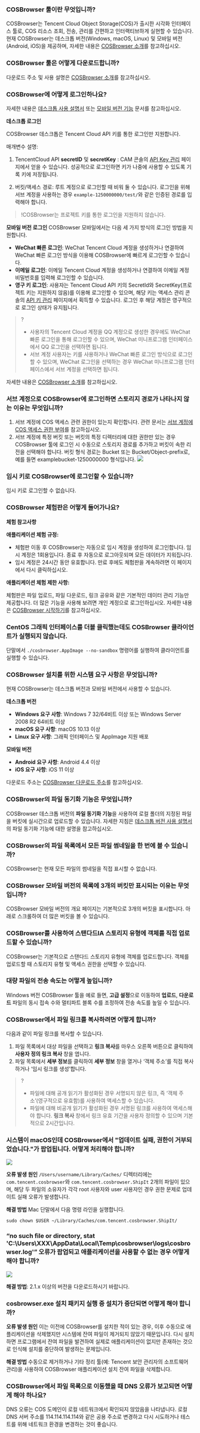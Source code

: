 ### COSBrowser 툴이란 무엇입니까?

COSBrowser는 Tencent Cloud Object Storage(COS)가 출시한 시각화 인터페이스 툴로, COS 리소스 조회, 전송, 관리를 간편하고 인터랙티브하게 실현할 수 있습니다. 현재 COSBrowser는 데스크톱 버전(Windows, macOS, Linux) 및 모바일 버전(Android, iOS)을 제공하며, 자세한 내용은 [COSBrowser 소개](https://intl.cloud.tencent.com/document/product/436/11366)를 참고하십시오.


### COSBrowser 툴은 어떻게 다운로드합니까?

다운로드 주소 및 사용 설명은 [COSBrowser 소개](https://intl.cloud.tencent.com/document/product/436/11366)를 참고하십시오.

### COSBrowser에 어떻게 로그인하나요?

자세한 내용은 [데스크톱 사용 설명서](https://intl.cloud.tencent.com/document/product/436/32565) 또는 [모바일 버전 기능](https://intl.cloud.tencent.com/document/product/436/41616) 문서를 참고하십시오.

**데스크톱 로그인**

COSBrowser 데스크톱은 Tencent Cloud API 키를 통한 로그인만 지원합니다.

매개변수 설명:

1. TencentCloud API **secretID** 및 **secretKey** : CAM 콘솔의 [API Key 관리](https://console.cloud.tencent.com/cam/capi) 페이지에서 얻을 수 있습니다. 성공적으로 로그인하면 키가 나중에 사용할 수 있도록 기록 키에 저장됩니다.

2. 버킷/액세스 경로: 루트 계정으로 로그인할 때 비워 둘 수 있습니다. 로그인을 위해 서브 계정을 사용하는 경우 `example-1250000000/test/`와 같은 인증된 경로를 입력해야 합니다.
>!COSBrowser는 프로젝트 키를 통한 로그인을 지원하지 않습니다.

**모바일 버전 로그인**
COSBrowser 모바일에서는 다음 세 가지 방식의 로그인 방법을 지원합니다.

- **WeChat 빠른 로그인**: WeChat Tencent Cloud 계정을 생성하거나 연결하여 WeChat 빠른 로그인 방식을 이용해 COSBrowser에 빠르게 로그인할 수 있습니다.
- **이메일 로그인**: 이메일 Tencent Cloud 계정을 생성하거나 연결하여 이메일 계정 비밀번호를 입력해 로그인할 수 있습니다.
- **영구 키 로그인**: 사용자는 Tencent Cloud API 키의 SecretId와 SecretKey(프로젝트 키는 지원하지 않음)를 이용해 로그인할 수 있으며, 해당 키는 액세스 관리 콘솔의 [API 키 관리](https://console.cloud.tencent.com/cam/capi) 페이지에서 획득할 수 있습니다. 로그인 후 해당 계정은 영구적으로 로그인 상태가 유지됩니다.

>?
>- 사용자의 Tencent Cloud 계정을 QQ 계정으로 생성한 경우에도 WeChat 빠른 로그인을 통해 로그인할 수 있으며, WeChat 미니프로그램 인터페이스에서 QQ 로그인을 선택하면 됩니다.
>- 서브 계정 사용자는 키를 사용하거나 WeChat 빠른 로그인 방식으로 로그인할 수 있으며, WeChat 로그인을 선택하는 경우 WeChat 미니프로그램 인터페이스에서 서브 계정을 선택하면 됩니다.

자세한 내용은 [COSBrowser 소개](https://intl.cloud.tencent.com/document/product/436/11366)를 참고하십시오.

### 서브 계정으로 COSBrowser에 로그인하면 스토리지 경로가 나타나지 않는 이유는 무엇입니까?

1. 서브 계정에 COS 액세스 관련 권한이 있는지 확인합니다. 관련 문서는 [서브 계정에 COS 액세스 권한 부여](https://intl.cloud.tencent.com/document/product/436/11714)를 참고하십시오.
2. 서브 계정에 특정 버킷 또는 버킷의 특정 디렉터리에 대한 권한만 있는 경우 COSBrowser 툴에 로그인 시 수동으로 스토리지 경로를 추가하고 버킷이 속한 리전을 선택해야 합니다. 버킷 형식 경로는 Bucket 또는 Bucket/Object-prefix로, 예를 들면 examplebucket-1250000000 형식입니다.
   ![](https://main.qcloudimg.com/raw/bf6b59f824af9413fbe83bb8968f926d.png)

### 임시 키로 COSBrowser에 로그인할 수 있습니까?

임시 키로 로그인할 수 없습니다.

### COSBrowser 체험판은 어떻게 들어가나요?

**체험 참고사항**

**애플리케이션 체험 규정:**

- 체험판 이동 후 COSBrowser는 자동으로 임시 계정을 생성하여 로그인합니다. 임시 계정은 1회용입니다. 종료 후 자동으로 로그아웃되며 모든 데이터가 지워집니다.
- 임시 계정은 24시간 동안 유효합니다. 만료 후에도 체험판을 계속하려면 이 페이지에서 다시 클릭하십시오.

**애플리케이션 체험 제한 사항:**

체험판은 파일 업로드, 파일 다운로드, 링크 공유와 같은 기본적인 데이터 관리 기능만 제공합니다. 더 많은 기능을 사용해 보려면 개인 계정으로 로그인하십시오. 자세한 내용은 [COSBrowser 시작하기](https://intl.cloud.tencent.com/document/product/436/35276)를 참고하십시오.

### CentOS 그래픽 인터페이스를 더블 클릭했는데도 COSBrowser 클라이언트가 실행되지 않습니다.

단말에서 `./cosbrowser.AppImage --no-sandbox` 명령어를 실행하여 클라이언트를 실행할 수 있습니다.

### COSBrowser 설치를 위한 시스템 요구 사항은 무엇입니까?

현재 COSBrowser는 데스크톱 버전과 모바일 버전에서 사용할 수 있습니다.

**데스크톱 버전**

- **Windows 요구 사항**: Windows 7 32/64비트 이상 또는 Windows Server 2008 R2 64비트 이상
- **macOS 요구 사항**: macOS 10.13 이상
- **Linux 요구 사항**: 그래픽 인터페이스 및 AppImage 지원 배포


**모바일 버전**

- **Android 요구 사항**: Android 4.4 이상	
- **iOS 요구 사항**: iOS 11 이상

다운로드 주소는 [COSBrowser 다운로드 주소](https://intl.cloud.tencent.com/document/product/436/11366#.E4.B8.8B.E8.BD.BD.E5.9C.B0.E5.9D.80)를 참고하십시오.

### COSBrowser의 파일 동기화 기능은 무엇입니까?

COSBrowser 데스크톱 버전의 **파일 동기화 기능**을 사용하여 로컬 폴더의 지정된 파일을 버킷에 실시간으로 업로드할 수 있습니다. 자세한 지침은 [데스크톱 버전 사용 설명서](https://intl.cloud.tencent.com/document/product/436/32565#.E5.9F.BA.E6.9C.AC.E5.8A.9F.E8.83.BD)의 파일 동기화 기능에 대한 설명을 참고하십시오.

### COSBrowser의 파일 목록에서 모든 파일 썸네일을 한 번에 볼 수 있습니까?

COSBrowser는 현재 모든 파일의 썸네일을 직접 표시할 수 없습니다.

### COSBrowser 모바일 버전의 목록에 3개의 버킷만 표시되는 이유는 무엇입니까?

COSBrowser 모바일 버전의 개요 페이지는 기본적으로 3개의 버킷을 표시합니다. 아래로 스크롤하여 더 많은 버킷을 볼 수 있습니다.

### COSBrowser를 사용하여 스탠다드IA 스토리지 유형에 객체를 직접 업로드할 수 있습니까?

COSBrowser는 기본적으로 스탠다드 스토리지 유형에 객체를 업로드합니다. 객체를 업로드할 때 스토리지 유형 및 액세스 권한을 선택할 수 있습니다.

### 대량 파일의 전송 속도는 어떻게 높입니까?

Windows 버전 COSBrowser 툴을 예로 들면, **고급 설정**으로 이동하여 **업로드**, **다운로드** 파일의 동시 접속 수와 멀티파트 블록 수를 조정하여 전송 속도를 높일 수 있습니다.


### COSBrowser에서 파일 링크를 복사하려면 어떻게 합니까?

다음과 같이 파일 링크를 복사할 수 있습니다.
1. 파일 목록에서 대상 파일을 선택하고 **링크 복사**를 마우스 오른쪽 버튼으로 클릭하여 **사용자 정의 링크 복사** 창을 엽니다.
2. 파일 목록에서 **세부 정보**를 클릭하여 **세부 정보** 창을 열거나 ‘객체 주소’를 직접 복사하거나 ‘임시 링크를 생성’합니다.



>?
>- 파일에 대해 공개 읽기가 활성화된 경우 서명되지 않은 링크, 즉 ‘객체 주소’(영구적으로 유효함)를 사용하여 액세스할 수 있습니다.
>- 파일에 대해 비공개 읽기가 활성화된 경우 서명된 링크를 사용하여 액세스해야 합니다. **링크 복사** 창에서 링크 유효 기간을 사용자 정의할 수 있으며 기본적으로 2시간입니다.


### 시스템이 macOS인데 COSBrowser에서 "업데이트 실패, 권한이 거부되었습니다."가 팝업됩니다. 어떻게 처리해야 합니까?

![](https://main.qcloudimg.com/raw/b07cd00819c3f27b05ac361ed561c52a.png)

**오류 발생 원인**
`/Users/username/Library/Caches/` 디렉터리에는 `com.tencent.cosbrowser`와 `com.tencent.cosbrowser.ShipIt` 2개의 파일이 있으며, 해당 두 파일의 소유자가 각각 root 사용자와 user 사용자인 경우 권한 문제로 업데이트 실패 오류가 발생합니다.

**해결 방법**
Mac 단말에서 다음 명령 라인을 실행합니다.
```plaintext
sudo chown $USER ~/Library/Caches/com.tencent.cosbrowser.ShipIt/
```

### “no such file or directory, stat 'C:\Users\XXX\AppData\Local\Temp\cosbrowser\logs\cosbrowser.log'” 오류가 팝업되고 애플리케이션을 사용할 수 없는 경우 어떻게 해야 합니까?

![](https://qcloudimg.tencent-cloud.cn/raw/f9853506ab0eed890c74b8ec8b788005.png)

**해결 방법**: 2.1.x 이상의 버전을 다운로드하시기 바랍니다.

### cosbrowser.exe 설치 패키지 실행 중 설치가 중단되면 어떻게 해야 합니까?

**오류 발생 원인**
이는 이전에 COSBrowser를 설치한 적이 있는 경우, 이후 수동으로 애플리케이션을 삭제했지만 시스템에 잔여 파일이 제거되지 않았기 때문입니다. 다시 설치하면 프로그램에서 잔여 파일을 발견하여 실제로 애플리케이션이 없지만 존재하는 것으로 인식해 설치를 중단하여 발생하는 문제입니다.

**해결 방법**
수동으로 제거하거나 기타 정리 툴(예: Tencent 보안 관리자의 소프트웨어 관리)을 사용하여 COSBrowser 애플리케이션 설치 잔여 파일을 삭제합니다.

### COSBrowser에서 파일 목록으로 이동했을 때 DNS 오류가 보고되면 어떻게 해야 하나요?

DNS 오류는 COS 도메인이 로컬 네트워크에서 확인되지 않았음을 나타냅니다. 로컬 DNS 서버 주소를 114.114.114.114와 같은 공용 주소로 변경하고 다시 시도하거나 테스트를 위해 네트워크 환경을 변경하는 것이 좋습니다.
